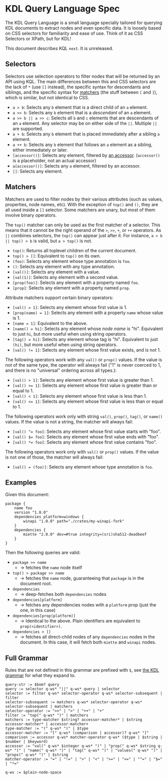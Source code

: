 # KDL Query Language Spec

The KDL Query Language is a small language specially tailored for querying KDL
documents to extract nodes and even specific data. It is loosely based on CSS
selectors for familiarity and ease of use. Think of it as CSS Selectors or
XPath, but for KDL!

This document describes KQL `next`. It is unreleased.

## Selectors

Selectors use selection operators to filter nodes that will be returned by an
API using KQL. The main differences between this and CSS selectors are the
lack of `*` (use `[]` instead), the specific syntax for descendants and siblings, and the specific syntax for
[matchers](#matchers) (the stuff between `[` and `]`), which is similar, but not identical to CSS.

* `a > b`: Selects any `b` element that is a direct child of an `a` element.
* `a >> b`: Selects any `b` element that is a _descendant_ of an `a` element.
* `a >> b || a >> c`: Selects all `b` and `c` elements that are descendants of an `a` element. Any selector may be on either side of the `||`. Multiple `||` are supported.
* `a + b`: Selects any `b` element that is placed immediately after a sibling `a` element.
* `a ++ b`: Selects any `b` element that follows an `a` element as a sibling, either immediately or later.
* `[accessor()]`: Selects any element, filtered by [an accessor](#accessors). (`accessor()` is a placeholder, not an actual accessor)
* `a[accessor()]`: Selects any `a` element, filtered by an accessor.
* `[]`: Selects any element.

## Matchers

Matchers are used to filter nodes by their various attributes (such as values,
properties, node names, etc). With the exception of `top()` and `()`, they are all
used inside a `[]` selector. Some matchers are unary, but most of them involve
binary operators.

The `top()` matcher can only be used as the first matcher of a selector. This means
that it cannot be the right operand of the `>`, `>>`, `+`, or `++` operators. As `||`
combines selectors, the `top()` can appear just after it. For instance,
 `a > b || top() > b` is valid, but `a > top()` is not.

* `top()`: Returns all toplevel children of the current document.
* `top() > []`: Equivalent to `top()` on its own.
* `(foo)`: Selects any element whose type annotation is `foo`.
* `()`: Selects any element with any type annotation.
* `[val()]`: Selects any element with a value.
* `[val(1)]`: Selects any element with a second value.
* `[prop(foo)]`: Selects any element with a property named `foo`.
* `[prop]`: Selects any element with a property named `prop`.

Attribute matchers support certain binary operators:

* `[val() = 1]`: Selects any element whose first value is 1.
* `[prop(name) = 1]`: Selects any element with a property `name` whose value is 1.
* `[name = 1]`: Equivalent to the above.
* `[name() = hi]`: Selects any element whose _node name_ is "hi". Equivalent to just `hi`, but more useful when using string operators.
* `[tag() = hi]`: Selects any element whose tag is "hi". Equivalent to just `(hi)`, but more useful when using string operators.
* `[val() != 1]`: Selects any element whose first value exists, and is not 1.

The following operators work with any `val()` or `prop()` values.
If the value is not of the same type, the operator will always fail ("1" is
never coerced to 1, and there is no "universal" ordering across all types.):

* `[val() > 1]`: Selects any element whose first value is greater than 1.
* `[val() >= 1]`: Selects any element whose first value is greater than or equal to 1.
* `[val() < 1]`: Selects any element whose first value is less than 1.
* `[val() <= 1]`: Selects any element whose first value is less than or equal to 1.

The following operators work only with string `val()`, `prop()`, `tag()`, or `name()` values.
If the value is not a string, the matcher will always fail:

* `[val() ^= foo]`: Selects any element whose first value starts with "foo".
* `[val() $= foo]`: Selects any element whose first value ends with "foo".
* `[val() *= foo]`: Selects any element whose first value contains "foo".

The following operators work only with `val()` or `prop()` values. If the value
is not one of those, the matcher will always fail:

* `[val() = (foo)]`: Selects any element whose type annotation is `foo`.

## Examples

Given this document:

```kdl
package {
    name foo
    version "1.0.0"
    dependencies platform=windows {
        winapi "1.0.0" path="./crates/my-winapi-fork"
    }
    dependencies {
        miette "2.0.0" dev=#true integrity=(sri)sha512-deadbeef
    }
}
```

Then the following queries are valid:

* `package >> name`
    * -> fetches the `name` node itself
* `top() > package >> name`
    * -> fetches the `name` node, guaranteeing that `package` is in the document root.
* `dependencies`
    * -> deep-fetches both `dependencies` nodes
* `dependencies[platform]`
    * -> fetches any dependencies nodes with a `platform` prop (just the one, in this case)
* `dependencies[prop(platform)]`
    * -> Identical to the above. Plain identifiers are equivalent to `prop(<identifier>)`.
* `dependencies > []`
    * -> fetches all direct-child nodes of any `dependencies` nodes in the
         document. In this case, it will fetch both `miette` and `winapi` nodes.

## Full Grammar

Rules that are not defined in this grammar are prefixed with `$`, see [the KDL
grammar](https://github.com/kdl-org/kdl/blob/main/SPEC.md#full-grammar) for
what they expand to.

```
query-str := $bom? query
query := selector q-ws* "||" q-ws* query | selector
selector := filter q-ws* selector-operator q-ws* selector-subsequent | filter
selector-subsequent := matchers q-ws* selector-operator q-ws* selector-subsequent | matchers
selector-operator := ">>" | ">" | "++" | "+"
filter := "top(" q-ws* ")" | matchers
matchers := type-matcher $string? accessor-matcher* | $string accessor-matcher* | accessor-matcher+
type-matcher := "(" q-ws* ")" | $type
accessor-matcher := "[" q-ws* (comparison | accessor)? q-ws* "]"
comparison := accessor q-ws* matcher-operator q-ws* ($type | $string | $number | $keyword)
accessor := "val(" q-ws* $integer q-ws* ")" | "prop(" q-ws* $string q-ws* ")" | "name(" q-ws* ")" | "tag(" q-ws* ")" | "values(" q-ws* ")" | "props(" q-ws* ")" | $string
matcher-operator := "=" | "!=" | ">" | "<" | ">=" | "<=" | "^=" | "$=" | "*="

q-ws := $plain-node-space
```
